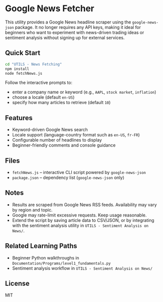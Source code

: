 # Google News Fetcher

This utility provides a Google News headline scraper using the `google-news-json` package. It no longer requires any API keys, making it ideal for beginners who want to experiment with news-driven trading ideas or sentiment analysis without signing up for external services.

##  Quick Start

```bash
cd "UTILS - News Fetching"
npm install
node fetchNews.js
```

Follow the interactive prompts to:
- enter a company name or keyword (e.g., `AAPL`, `stock market`, `inflation`)
- choose a locale (default `en-US`)
- specify how many articles to retrieve (default `10`)

##  Features
- Keyword-driven Google News search
- Locale support (language-country format such as `en-US`, `fr-FR`)
- Configurable number of headlines to display
- Beginner-friendly comments and console guidance

##  Files
- `fetchNews.js` – interactive CLI script powered by `google-news-json`
- `package.json` – dependency list (`google-news-json` only)

##  Notes
- Results are scraped from Google News RSS feeds. Availability may vary by region and topic.
- Google may rate-limit excessive requests. Keep usage reasonable.
- Extend the script by saving article data to CSV/JSON, or by integrating with the sentiment analysis utility in `UTILS - Sentiment Analysis on News/`.

##  Related Learning Paths
- Beginner Python walkthroughs in `Documentation/Programs/level1_fundamentals.py`
- Sentiment analysis workflow in `UTILS - Sentiment Analysis on News/`

##  License
MIT